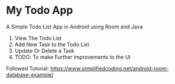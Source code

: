 # My Todo App
 A Simple Todo List App in Android using Room and Java

1. View The Todo List
2. Add New Task to the Todo List
3. Update Or Delete a Task
4. TODO: To make Further improvements to the UI

Followed Tutorial: 
https://www.simplifiedcoding.net/android-room-database-example/